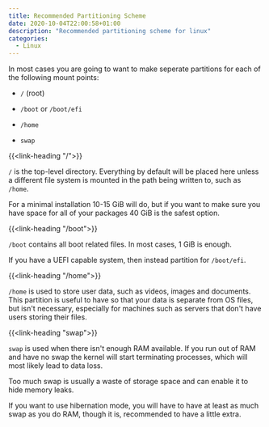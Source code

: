 ```yaml
---
title: Recommended Partitioning Scheme
date: 2020-10-04T22:00:58+01:00
description: "Recommended partitioning scheme for linux"
categories:
  - Linux
---
```


In most cases you are going to want to make seperate partitions 
for each of the following mount points:

- `/` (root)

- `/boot` or `/boot/efi`

- `/home`

- `swap`

{{<link-heading "/">}}

`/` is the top-level directory. Everything by default will be placed here 
unless a different file system is mounted in the path being written to, such as `/home`.

For a minimal installation 10-15 GiB will do, but if you want to make sure you have 
space for all of your packages 40 GiB is the safest option.

{{<link-heading "/boot">}}

`/boot` contains all boot related files. In most cases, 1 GiB is enough.

If you have a UEFI capable system, then instead partition for `/boot/efi`.

{{<link-heading "/home">}}

`/home` is used to store user data, such as videos, images and documents. 
This partition is useful to have so that your data is separate from OS files, 
but isn't necessary, especially for machines such as servers that don't have 
users storing their files.

{{<link-heading "swap">}}

`swap` is used when there isn't enough RAM available. If you run out of RAM and 
have no swap the kernel will start terminating processes, which 
will most likely lead to data loss.

Too much swap is usually a waste of storage space and can enable it to 
hide memory leaks.

If you want to use hibernation mode, you will have to have at least as much swap 
as you do RAM, though it is, recommended to have a little extra.
